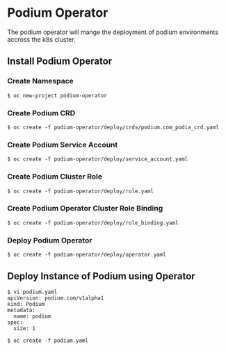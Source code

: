 # Podium Operator
The podium operator will mange the deployment of podium environments accross the k8s cluster.

## Install Podium Operator

### Create Namespace

```$ oc new-project podium-operator```

### Create Podium CRD

```$ oc create -f podium-operator/deploy/crds/podium.com_podia_crd.yaml```

### Create Podium Service Account

```$ oc create -f podium-operator/deploy/service_account.yaml```

### Create Podium Cluster Role

```$ oc create -f podium-operator/deploy/role.yaml```

### Create Podium Operator Cluster Role Binding
```$ oc create -f podium-operator/deploy/role_binding.yaml```

### Deploy Podium Operator 
```$ oc create -f podium-operator/deploy/operator.yaml```

## Deploy Instance of Podium using Operator
 
```
$ vi podium.yaml
apiVersion: podium.com/v1alpha1
kind: Podium
metadata:
  name: podium
spec:
  size: 1
```

```$ oc create -f podium.yaml```

